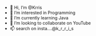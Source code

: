 - 👋 Hi, I’m @Krris
- 👀 I’m interested in Programming
- 🌱 I’m currently learning Java
- 💞️ I’m looking to collaborate on YouTube
- 📫 search on insta....@k_r_r_i_s

<!---
krr1sh1/krr1sh1 is a ✨ special ✨ repository because its `README.md` (this file) appears on your GitHub profile.
You can click the Preview link to take a look at your changes.
--->
